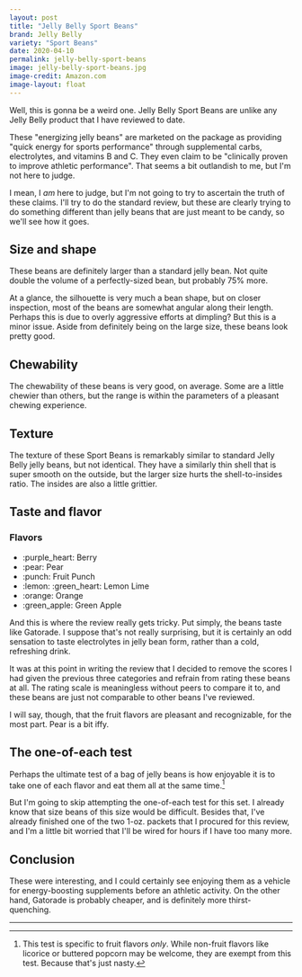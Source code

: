 ```yaml
---
layout: post
title: "Jelly Belly Sport Beans"
brand: Jelly Belly
variety: "Sport Beans"
date: 2020-04-10
permalink: jelly-belly-sport-beans
image: jelly-belly-sport-beans.jpg
image-credit: Amazon.com
image-layout: float
---
```



Well, this is gonna be a weird one.
Jelly Belly Sport Beans are unlike any Jelly Belly product
that I have reviewed to date.

These "energizing jelly beans" are marketed on the package
as providing "quick energy for sports performance"
through supplemental carbs, electrolytes, and vitamins B and C.
They even claim to be "clinically proven to improve athletic performance".
That seems a bit outlandish to me, but I'm not here to judge.

I mean, I _am_ here to judge, but I'm not going to try
to ascertain the truth of these claims.
I'll try to do the standard review,
but these are clearly trying to do something different
than jelly beans that are just meant to be candy,
so we'll see how it goes.


## Size and shape

These beans are definitely larger than a standard jelly bean.
Not quite double the volume of a perfectly-sized bean,
but probably 75% more.

At a glance, the silhouette is very much a bean shape,
but on closer inspection, most of the beans
are somewhat angular along their length.
Perhaps this is due to overly aggressive efforts at dimpling?
But this is a minor issue.
Aside from definitely being on the large size,
these beans look pretty good.


## Chewability

The chewability of these beans is very good, on average.
Some are a little chewier than others,
but the range is within the parameters of a pleasant chewing experience.


## Texture

The texture of these Sport Beans is remarkably similar
to standard Jelly Belly jelly beans, but not identical.
They have a similarly thin shell that is super smooth on the outside,
but the larger size hurts the shell-to-insides ratio.
The insides are also a little grittier.


## Taste and flavor

<div class="inset">
    <h3>Flavors</h3>
    <ul class="emoji-list">
        <li>:purple_heart: Berry</li>
        <li>:pear: Pear</li>
        <li>:punch: Fruit Punch</li>
        <li>:lemon: :green_heart: Lemon Lime</li>
        <li>:orange: Orange</li>
        <li>:green_apple: Green Apple</li>
    </ul>
</div>

And this is where the review really gets tricky.
Put simply, the beans taste like Gatorade.
I suppose that's not really surprising,
but it is certainly an odd sensation to taste electrolytes
in jelly bean form, rather than a cold, refreshing drink.

It was at this point in writing the review that I decided
to remove the scores I had given the previous three categories
and refrain from rating these beans at all.
The rating scale is meaningless without peers to compare it to,
and these beans are just not comparable to other beans I've reviewed.

I will say, though, that the fruit flavors are pleasant and recognizable,
for the most part. Pear is a bit iffy.


## The one-of-each test

Perhaps the ultimate test of a bag of jelly beans is how enjoyable it is
to take one of each flavor and eat them all at the same time.[^1]

But I'm going to skip attempting the one-of-each test for this set.
I already know that size beans of this size would be difficult.
Besides that, I've already finished one of the two 1-oz. packets
that I procured for this review, and I'm a little bit worried
that I'll be wired for hours if I have too many more.


## Conclusion

These were interesting, and I could certainly see enjoying them
as a vehicle for energy-boosting supplements before an athletic activity.
On the other hand, Gatorade is probably cheaper,
and is definitely more thirst-quenching.


---

[^1]: This test is specific to fruit flavors _only_. While non-fruit flavors like licorice or buttered popcorn may be welcome, they are exempt from this test. Because that's just nasty.
